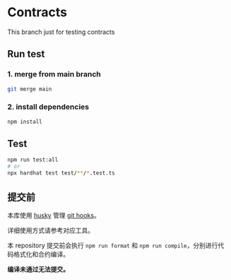 # Contracts

This branch just for testing contracts

## Run test

### 1. merge from main branch

```sh
git merge main
```

### 2. install dependencies

```sh
npm install
```

## Test

```sh
npm run test:all
# or
npx hardhat test test/**/*.test.ts
```

## 提交前

本库使用 [husky](https://typicode.github.io/husky/#) 管理 [git hooks](https://git-scm.com/docs/githooks)。

详细使用方式请参考对应工具。

本 repository 提交前会执行 `npm run format` 和 `npm run compile`，分别进行代码格式化和合约编译。

**编译未通过无法提交。**
